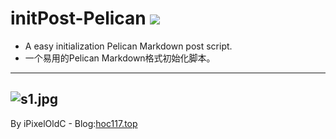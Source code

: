 # initPost-Pelican ![](https://img.shields.io/badge/Version-0.1-green.svg?style=flat)
- A easy initialization Pelican Markdown post script.
- 一个易用的Pelican Markdown格式初始化脚本。
---
![s1.jpg](http://blog.hoc117.top/s1.jpg)
---
By iPixelOldC - Blog:[hoc117.top](http://hoc117.top)

